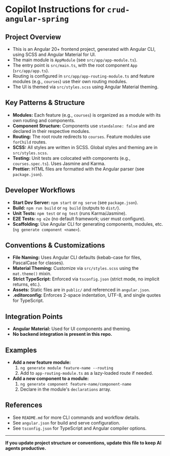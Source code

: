 # Copilot Instructions for `crud-angular-spring`

## Project Overview
- This is an Angular 20+ frontend project, generated with Angular CLI, using SCSS and Angular Material for UI.
- The main module is `AppModule` (see `src/app/app-module.ts`).
- The entry point is `src/main.ts`, with the root component `App` (`src/app/app.ts`).
- Routing is configured in `src/app/app-routing-module.ts` and feature modules (e.g., `courses`) use their own routing modules.
- The UI is themed via `src/styles.scss` using Angular Material theming.

## Key Patterns & Structure
- **Modules:** Each feature (e.g., `courses`) is organized as a module with its own routing and components.
- **Component Structure:** Components use `standalone: false` and are declared in their respective modules.
- **Routing:** The root route redirects to `courses`. Feature modules use `forChild` routes.
- **SCSS:** All styles are written in SCSS. Global styles and theming are in `src/styles.scss`.
- **Testing:** Unit tests are colocated with components (e.g., `courses.spec.ts`). Uses Jasmine and Karma.
- **Prettier:** HTML files are formatted with the Angular parser (see `package.json`).

## Developer Workflows
- **Start Dev Server:** `npm start` or `ng serve` (see `package.json`).
- **Build:** `npm run build` or `ng build` (outputs to `dist/`).
- **Unit Tests:** `npm test` or `ng test` (runs Karma/Jasmine).
- **E2E Tests:** `ng e2e` (no default framework; user must configure).
- **Scaffolding:** Use Angular CLI for generating components, modules, etc. (`ng generate component <name>`).

## Conventions & Customizations
- **File Naming:** Uses Angular CLI defaults (kebab-case for files, PascalCase for classes).
- **Material Theming:** Customize via `src/styles.scss` using the `mat.theme()` mixin.
- **Strict TypeScript:** Enforced via `tsconfig.json` (strict mode, no implicit returns, etc.).
- **Assets:** Static files are in `public/` and referenced in `angular.json`.
- **.editorconfig:** Enforces 2-space indentation, UTF-8, and single quotes for TypeScript.

## Integration Points
- **Angular Material:** Used for UI components and theming.
- **No backend integration is present in this repo.**

## Examples
- **Add a new feature module:**
  1. `ng generate module feature-name --routing`
  2. Add to `app-routing-module.ts` as a lazy-loaded route if needed.
- **Add a new component to a module:**
  1. `ng generate component feature-name/component-name`
  2. Declare in the module's `declarations` array.

## References
- See `README.md` for more CLI commands and workflow details.
- See `angular.json` for build and serve configuration.
- See `tsconfig.json` for TypeScript and Angular compiler options.

---

**If you update project structure or conventions, update this file to keep AI agents productive.**
